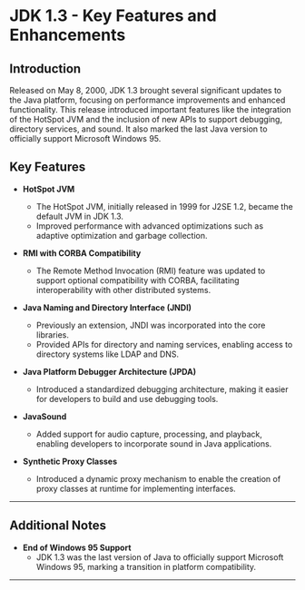 
# JDK 1.3 - Key Features and Enhancements

## Introduction

Released on May 8, 2000, JDK 1.3 brought several significant updates to the Java platform, focusing on performance improvements and enhanced functionality. This release introduced important features like the integration of the HotSpot JVM and the inclusion of new APIs to support debugging, directory services, and sound. It also marked the last Java version to officially support Microsoft Windows 95.

## Key Features

- **HotSpot JVM**

  - The HotSpot JVM, initially released in 1999 for J2SE 1.2, became the default JVM in JDK 1.3.
  - Improved performance with advanced optimizations such as adaptive optimization and garbage collection.
- **RMI with CORBA Compatibility**

  - The Remote Method Invocation (RMI) feature was updated to support optional compatibility with CORBA, facilitating interoperability with other distributed systems.
- **Java Naming and Directory Interface (JNDI)**

  - Previously an extension, JNDI was incorporated into the core libraries.
  - Provided APIs for directory and naming services, enabling access to directory systems like LDAP and DNS.
- **Java Platform Debugger Architecture (JPDA)**

  - Introduced a standardized debugging architecture, making it easier for developers to build and use debugging tools.
- **JavaSound**

  - Added support for audio capture, processing, and playback, enabling developers to incorporate sound in Java applications.
- **Synthetic Proxy Classes**

  - Introduced a dynamic proxy mechanism to enable the creation of proxy classes at runtime for implementing interfaces.

---

## Additional Notes

- **End of Windows 95 Support**
  - JDK 1.3 was the last version of Java to officially support Microsoft Windows 95, marking a transition in platform compatibility.

---
